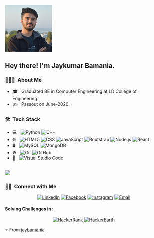 <img src="https://github.com/jaybamania/jaybamania/blob/main/jaykumarhb.jpg" height="150" width="150">

<h2> Hey there! I'm Jaykumar Bamania.</h2>

<h3> 👨🏻‍💻 &nbsp;About Me </h3>


- 🎓 &nbsp; Graduated BE in Computer Engineering at LD College of Engineering.
- ✍️ &nbsp; Passout on June-2020.

<h3> 🛠 &nbsp;Tech Stack</h3>

- 💻 &nbsp;
  ![Python](https://img.shields.io/badge/-Python-333333?style=flat&logo=python)
  ![C++](https://img.shields.io/badge/-C++-333333?style=flat&logo=C%2B%2B&logoColor=00599C)
- 🌐 &nbsp;
  ![HTML5](https://img.shields.io/badge/-HTML5-333333?style=flat&logo=HTML5)
  ![CSS](https://img.shields.io/badge/-CSS-333333?style=flat&logo=CSS3&logoColor=1572B6)
  ![JavaScript](https://img.shields.io/badge/-JavaScript-333333?style=flat&logo=javascript)
  ![Bootstrap](https://img.shields.io/badge/-Bootstrap-333333?style=flat&logo=bootstrap&logoColor=563D7C)
  ![Node.js](https://img.shields.io/badge/-Node.js-333333?style=flat&logo=node.js)
  ![React](https://img.shields.io/badge/-React-333333?style=flat&logo=react)
- 🛢 &nbsp;
  ![MySQL](https://img.shields.io/badge/-MySQL-333333?style=flat&logo=mysql)
  ![MongoDB](https://img.shields.io/badge/-MongoDB-333333?style=flat&logo=mongodb)
- ⚙️ &nbsp;
  ![Git](https://img.shields.io/badge/-Git-333333?style=flat&logo=git)
  ![GitHub](https://img.shields.io/badge/-GitHub-333333?style=flat&logo=github)
- 🔧 &nbsp;
  ![Visual Studio Code](https://img.shields.io/badge/-Visual%20Studio%20Code-333333?style=flat&logo=visual-studio-code&logoColor=007ACC)

<br/>

<a href="https://github.com/jaybamania">
  <img height="180em" src="https://github-readme-stats.vercel.app/api?username=jaybamania&theme=buefy&show_icons=true" />
</a>

<br/>

<h3> 🤝🏻 &nbsp;Connect with Me </h3>

<p align="center">
<a href="https://www.linkedin.com/in/jaykumar-bamania-43183b159/"><img alt="LinkedIn" src="https://img.shields.io/badge/LinkedIn-Jaykumar%20Bamania-blue?style=flat-square&logo=linkedin"></a>
<a href="https://www.facebook.com/profile.php?id=100009328585839"><img alt="Facebook" src="https://img.shields.io/badge/Facebook-Jaykumar%20Bamania-blue?style=flat-square&logo=facebook"></a>
<a href="https://www.instagram.com/_jay_bamania/"><img alt="Instagram" src="https://img.shields.io/badge/Instagram-_jay_bamania-blue?style=flat-square&logo=instagram"></a>
<a href="mailto:jaykumardiu@gmail.com"><img alt="Email" src="https://img.shields.io/badge/Email-jaykumardiu@gmail.com-blue?style=flat-square&logo=gmail"></a>
  
  <h4>Solving Challenges in : </h4>
  <p align="center">
  <a href="https://www.hackerrank.com/jaykumardiu"><img alt="HackerRank" src="https://img.shields.io/badge/HackerRank-Jaykumar%20Bamania-blue?style=flat-square&logo=hackerrank"></a> 
  <a href="https://www.hackerearth.com/@jaykumardiu"><img alt="HackerEarth" src="https://img.shields.io/badge/HackerEarth-Jaykumar%20Bamania-blue?style=flat-square&logo=hackerearth"></a>
</p>
</p>

⭐️ From [jaybamania](https://github.com/jaybamania)

